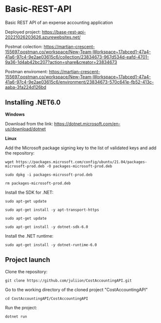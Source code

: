 # Basic-REST-API
 Basic REST API of an expense accounting application
 
 Deployed project: https://base-rest-api-20221026203626.azurewebsites.net/
 
 Postmat colection: https://martian-crescent-155697.postman.co/workspace/New-Team-Workspace~17abced1-47a4-41a6-97c4-9e2ae03615c6/collection/23834673-967d534d-eafd-4701-9a36-1d4ab42bc207?action=share&creator=23834673
 
 Postman enviroment: https://martian-crescent-155697.postman.co/workspace/New-Team-Workspace~17abced1-47a4-41a6-97c4-9e2ae03615c6/environment/23834673-570c641e-fb52-413c-aaba-3fa224d126bd
 
## Installing .NET6.0

**Windows**

Download from the link:  https://dotnet.microsoft.com/en-us/download/dotnet

**Linux**

Add the Microsoft package signing key to the list of validated keys and add the repository:

 ```wget https://packages.microsoft.com/config/ubuntu/21.04/packages-microsoft-prod.deb -O packages-microsoft-prod.deb``` 
  
  ```sudo dpkg -i packages-microsoft-prod.deb```
  
  ```rm packages-microsoft-prod.deb```
  
Install the SDK for .NET:

  ```sudo apt-get update```
  
  ```sudo apt-get install -y apt-transport-https```
  
  ```sudo apt-get update```
  
  ```sudo apt-get install -y dotnet-sdk-6.0```
  
Install the .NET runtime:
  
  ```sudo apt-get install -y dotnet-runtime-6.0```

## Project launch

Clone the repository:

 ```git clone https://github.com/juliion/CostAccountingAPI.git```

Go to the working directory of the cloned project "CostAccountingAPI"

   ```cd CostAccountingAPI/CostAccountingAPI```

Run the project:

 ```dotnet run```
